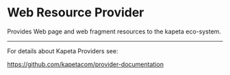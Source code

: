 # Web Resource Provider
Provides Web page and web fragment resources to the kapeta eco-system.

---
For details about Kapeta Providers see:

https://github.com/kapetacom/provider-documentation

